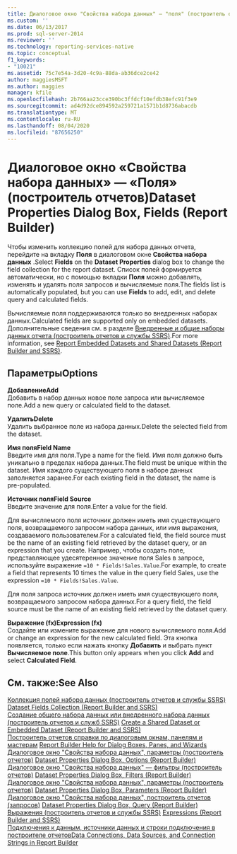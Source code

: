 ```yaml
---
title: Диалоговое окно "Свойства набора данных" — "поля" (построитель отчетов) | Документация Майкрософт
ms.custom: ''
ms.date: 06/13/2017
ms.prod: sql-server-2014
ms.reviewer: ''
ms.technology: reporting-services-native
ms.topic: conceptual
f1_keywords:
- "10021"
ms.assetid: 75c7e54a-3d20-4c9a-88da-ab36dce2ce42
author: maggiesMSFT
ms.author: maggies
manager: kfile
ms.openlocfilehash: 2b766aa23cce390bc3ffdcf10efdb38efc91f3e9
ms.sourcegitcommit: ad4d92dce894592a259721a1571b1d8736abacdb
ms.translationtype: MT
ms.contentlocale: ru-RU
ms.lasthandoff: 08/04/2020
ms.locfileid: "87656250"
---
```

# <a name="dataset-properties-dialog-box-fields-report-builder"></a><span data-ttu-id="600d8-102">Диалоговое окно «Свойства набора данных» — «Поля» (построитель отчетов)</span><span class="sxs-lookup"><span data-stu-id="600d8-102">Dataset Properties Dialog Box, Fields (Report Builder)</span></span>
  <span data-ttu-id="600d8-103">Чтобы изменить коллекцию полей для набора данных отчета, перейдите на вкладку **Поля** в диалоговом окне **Свойства набора данных** .</span><span class="sxs-lookup"><span data-stu-id="600d8-103">Select **Fields** on the **Dataset Properties** dialog box to change the field collection for the report dataset.</span></span> <span data-ttu-id="600d8-104">Список полей формируется автоматически, но с помощью вкладки **Поля** можно добавлять, изменять и удалять поля запросов и вычисляемые поля.</span><span class="sxs-lookup"><span data-stu-id="600d8-104">The fields list is automatically populated, but you can use **Fields** to add, edit, and delete query and calculated fields.</span></span>  
  
 <span data-ttu-id="600d8-105">Вычисляемые поля поддерживаются только во внедренных наборах данных.</span><span class="sxs-lookup"><span data-stu-id="600d8-105">Calculated fields are supported only on embedded datasets.</span></span> <span data-ttu-id="600d8-106">Дополнительные сведения см. в разделе [Внедренные и общие наборы данных отчета (построитель отчетов и службы SSRS)](report-data/report-embedded-datasets-and-shared-datasets-report-builder-and-ssrs.md).</span><span class="sxs-lookup"><span data-stu-id="600d8-106">For more information, see [Report Embedded Datasets and Shared Datasets &#40;Report Builder and SSRS&#41;](report-data/report-embedded-datasets-and-shared-datasets-report-builder-and-ssrs.md).</span></span>  
  
## <a name="options"></a><span data-ttu-id="600d8-107">Параметры</span><span class="sxs-lookup"><span data-stu-id="600d8-107">Options</span></span>  
 <span data-ttu-id="600d8-108">**Добавление**</span><span class="sxs-lookup"><span data-stu-id="600d8-108">**Add**</span></span>  
 <span data-ttu-id="600d8-109">Добавить в набор данных новое поле запроса или вычисляемое поле.</span><span class="sxs-lookup"><span data-stu-id="600d8-109">Add a new query or calculated field to the dataset.</span></span>  
  
 <span data-ttu-id="600d8-110">**Удалить**</span><span class="sxs-lookup"><span data-stu-id="600d8-110">**Delete**</span></span>  
 <span data-ttu-id="600d8-111">Удалить выбранное поле из набора данных.</span><span class="sxs-lookup"><span data-stu-id="600d8-111">Delete the selected field from the dataset.</span></span>  
  
 <span data-ttu-id="600d8-112">**Имя поля**</span><span class="sxs-lookup"><span data-stu-id="600d8-112">**Field Name**</span></span>  
 <span data-ttu-id="600d8-113">Введите имя для поля.</span><span class="sxs-lookup"><span data-stu-id="600d8-113">Type a name for the field.</span></span> <span data-ttu-id="600d8-114">Имя поля должно быть уникально в пределах набора данных.</span><span class="sxs-lookup"><span data-stu-id="600d8-114">The field must be unique within the dataset.</span></span> <span data-ttu-id="600d8-115">Имя каждого существующего поля в наборе данных заполняется заранее.</span><span class="sxs-lookup"><span data-stu-id="600d8-115">For each existing field in the dataset, the name is pre-populated.</span></span>  
  
 <span data-ttu-id="600d8-116">**Источник поля**</span><span class="sxs-lookup"><span data-stu-id="600d8-116">**Field Source**</span></span>  
 <span data-ttu-id="600d8-117">Введите значение для поля.</span><span class="sxs-lookup"><span data-stu-id="600d8-117">Enter a value for the field.</span></span>  
  
 <span data-ttu-id="600d8-118">Для вычисляемого поля источник должен иметь имя существующего поля, возвращаемого запросом набора данных, или имя выражения, создаваемого пользователем.</span><span class="sxs-lookup"><span data-stu-id="600d8-118">For a calculated field, the field source must be the name of an existing field retrieved by the dataset query, or an expression that you create.</span></span> <span data-ttu-id="600d8-119">Например, чтобы создать поле, представляющее удесятеренное значение поля Sales в запросе, используйте выражение `=10 * Fields!Sales.Value`.</span><span class="sxs-lookup"><span data-stu-id="600d8-119">For example, to create a field that represents 10 times the value in the query field Sales, use the expression `=10 * Fields!Sales.Value`.</span></span>  
  
 <span data-ttu-id="600d8-120">Для поля запроса источник должен иметь имя существующего поля, возвращаемого запросом набора данных.</span><span class="sxs-lookup"><span data-stu-id="600d8-120">For a query field, the field source must be the name of an existing field retrieved by the dataset query.</span></span>  
  
 <span data-ttu-id="600d8-121">**Выражение (fx)**</span><span class="sxs-lookup"><span data-stu-id="600d8-121">**Expression (fx)**</span></span>  
 <span data-ttu-id="600d8-122">Создайте или измените выражение для нового вычисляемого поля.</span><span class="sxs-lookup"><span data-stu-id="600d8-122">Add or change an expression for the new calculated field.</span></span> <span data-ttu-id="600d8-123">Эта кнопка появляется, только если нажать кнопку **Добавить** и выбрать пункт **Вычисляемое поле**.</span><span class="sxs-lookup"><span data-stu-id="600d8-123">This button only appears when you click **Add** and select **Calculated Field**.</span></span>  
  
## <a name="see-also"></a><span data-ttu-id="600d8-124">См. также:</span><span class="sxs-lookup"><span data-stu-id="600d8-124">See Also</span></span>  
 <span data-ttu-id="600d8-125">[Коллекция полей набора данных (построитель отчетов и службы SSRS)](report-data/dataset-fields-collection-report-builder-and-ssrs.md) </span><span class="sxs-lookup"><span data-stu-id="600d8-125">[Dataset Fields Collection &#40;Report Builder and SSRS&#41;](report-data/dataset-fields-collection-report-builder-and-ssrs.md) </span></span>  
 <span data-ttu-id="600d8-126">[Создание общего набора данных или внедренного набора данных &#40;построитель отчетов и служб SSRS&#41;](report-data/create-a-shared-dataset-or-embedded-dataset-report-builder-and-ssrs.md) </span><span class="sxs-lookup"><span data-stu-id="600d8-126">[Create a Shared Dataset or Embedded Dataset &#40;Report Builder and SSRS&#41;](report-data/create-a-shared-dataset-or-embedded-dataset-report-builder-and-ssrs.md) </span></span>  
 <span data-ttu-id="600d8-127">[Построитель отчетов справки по диалоговым окнам, панелям и мастерам](../../2014/reporting-services/report-builder-help-for-dialog-boxes-panes-and-wizards.md) </span><span class="sxs-lookup"><span data-stu-id="600d8-127">[Report Builder Help for Dialog Boxes, Panes, and Wizards](../../2014/reporting-services/report-builder-help-for-dialog-boxes-panes-and-wizards.md) </span></span>  
 <span data-ttu-id="600d8-128">[Диалоговое окно "Свойства набора данных", параметры &#40;построитель отчетов&#41;](report-data/dataset-properties-dialog-box-options-report-builder.md) </span><span class="sxs-lookup"><span data-stu-id="600d8-128">[Dataset Properties Dialog Box, Options &#40;Report Builder&#41;](report-data/dataset-properties-dialog-box-options-report-builder.md) </span></span>  
 <span data-ttu-id="600d8-129">[Диалоговое окно "Свойства набора данных" — фильтры &#40;построитель отчетов&#41;](../../2014/reporting-services/dataset-properties-dialog-box-filters-report-builder.md) </span><span class="sxs-lookup"><span data-stu-id="600d8-129">[Dataset Properties Dialog Box, Filters &#40;Report Builder&#41;](../../2014/reporting-services/dataset-properties-dialog-box-filters-report-builder.md) </span></span>  
 <span data-ttu-id="600d8-130">[Диалоговое окно "Свойства набора данных", параметры &#40;построитель отчетов&#41;](../../2014/reporting-services/dataset-properties-dialog-box-parameters-report-builder.md) </span><span class="sxs-lookup"><span data-stu-id="600d8-130">[Dataset Properties Dialog Box, Parameters &#40;Report Builder&#41;](../../2014/reporting-services/dataset-properties-dialog-box-parameters-report-builder.md) </span></span>  
 <span data-ttu-id="600d8-131">[Диалоговое окно "Свойства набора данных", построитель отчетов &#40;запросов&#41;](report-data/dataset-properties-dialog-box-query-report-builder.md) </span><span class="sxs-lookup"><span data-stu-id="600d8-131">[Dataset Properties Dialog Box, Query &#40;Report Builder&#41;](report-data/dataset-properties-dialog-box-query-report-builder.md) </span></span>  
 <span data-ttu-id="600d8-132">[Выражения (построитель отчетов и службы SSRS)](report-design/expressions-report-builder-and-ssrs.md) </span><span class="sxs-lookup"><span data-stu-id="600d8-132">[Expressions &#40;Report Builder and SSRS&#41;](report-design/expressions-report-builder-and-ssrs.md) </span></span>  
 [<span data-ttu-id="600d8-133">Подключения к данным, источники данных и строки подключения в построителе отчетов</span><span class="sxs-lookup"><span data-stu-id="600d8-133">Data Connections, Data Sources, and Connection Strings in Report Builder</span></span>](../../2014/reporting-services/data-connections-data-sources-and-connection-strings-in-report-builder.md)  
  
  
